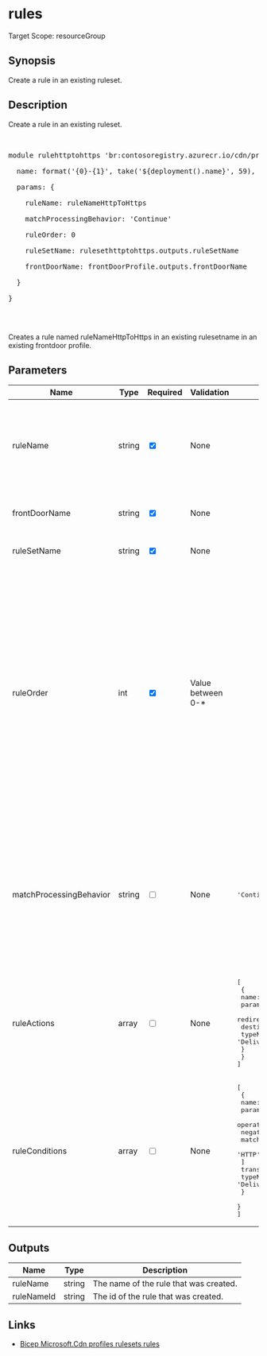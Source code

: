 ﻿# rules

Target Scope: resourceGroup

## Synopsis
Create a rule in an existing ruleset.

## Description
Create a rule in an existing ruleset.<br>
<pre><br>
module rulehttptohttps 'br:contosoregistry.azurecr.io/cdn/profiles/rulesets/rules.bicep' = {<br>
  name: format('{0}-{1}', take('${deployment().name}', 59), 'rule')<br>
  params: {<br>
    ruleName: ruleNameHttpToHttps<br>
    matchProcessingBehavior: 'Continue'<br>
    ruleOrder: 0<br>
    ruleSetName: rulesethttptohttps.outputs.ruleSetName<br>
    frontDoorName: frontDoorProfile.outputs.frontDoorName<br>
  }<br>
}<br>
</pre><br>
<p>Creates a rule named ruleNameHttpToHttps in an existing rulesetname in an existing frontdoor profile.</p>

## Parameters
| Name | Type | Required | Validation | Default value | Description |
| -- |  -- | -- | -- | -- | -- |
| ruleName | string | <input type="checkbox" checked> | None | <pre></pre> | The name of the rule to create in the existing ruleset.<br>This must be unique within the Front Door ruleset. Rule changes might take up to 15 minutes to propagate through Azure CDN. |
| frontDoorName | string | <input type="checkbox" checked> | None | <pre></pre> | The name of the Front Door profile that should be existing as parent for the ruleset. |
| ruleSetName | string | <input type="checkbox" checked> | None | <pre></pre> | The name of the existing ruleset to add the rule to. This will serve as parent |
| ruleOrder | int | <input type="checkbox" checked> | Value between 0-* | <pre></pre> | The order in which the rule should be evaluated.<br>Rules are evaluated in ascending order based on this value. A rule with a lesser order will be applied before a rule with a greater order.<br>The first rule should have an order value of 0. Rule with order 0 is a special rule. It does not require any condition and actions listed in it will always be applied.<br>The last rule should have an order value equal to the total number of rules minus one.<br>The order value cannot be changed after the rule is created. If two rules have the same order value, one of them will be evaluated first. |
| matchProcessingBehavior | string | <input type="checkbox"> | None | <pre>'Continue'</pre> | The processing behavior for the rule. If MatchProcessingBehavior is Stop, the rule engine will stop evaluating the request or response after the rule is matched.<br>If MatchProcessingBehavior is Continue, the rule engine will continue evaluating the request or response after the rule is matched. The default value is Continue. |
| ruleActions | array | <input type="checkbox"> | None | <pre>[<br>  {<br>    name: 'UrlRedirect'<br>    parameters: {<br>      redirectType: 'Found'<br>      destinationProtocol: 'Https'<br>      typeName: 'DeliveryRuleUrlRedirectActionParameters'<br>    }<br>  }<br>]</pre> | The actions to perform when the rule is matched. Action cannot be empty. You can override this example with your own actions. |
| ruleConditions | array | <input type="checkbox"> | None | <pre>[<br>  {<br>    name: 'RequestScheme'<br>    parameters: {<br>      operator: 'Equal'<br>      negateCondition: false<br>      matchValues: [<br>        'HTTP'<br>      ]<br>      transforms: []<br>      typeName: 'DeliveryRuleRequestSchemeConditionParameters'<br>    }<br>  }<br>]</pre> | The conditions that must be met for the rule to be executed. You can override this example with your own conditions. |

## Outputs
| Name | Type | Description |
| -- |  -- | -- |
| ruleName | string | The name of the rule that was created. |
| ruleNameId | string | The id of the rule that was created. |

## Links
- [Bicep Microsoft.Cdn profiles rulesets rules](https://learn.microsoft.com/en-us/azure/templates/microsoft.cdn/profiles/rulesets/rules?pivots=deployment-language-bicep)
